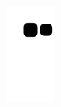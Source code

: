 ![](https://raw.githubusercontent.com/yyy-router/yyy-router/main/assets/github-contribution-grid-snake.svg)
